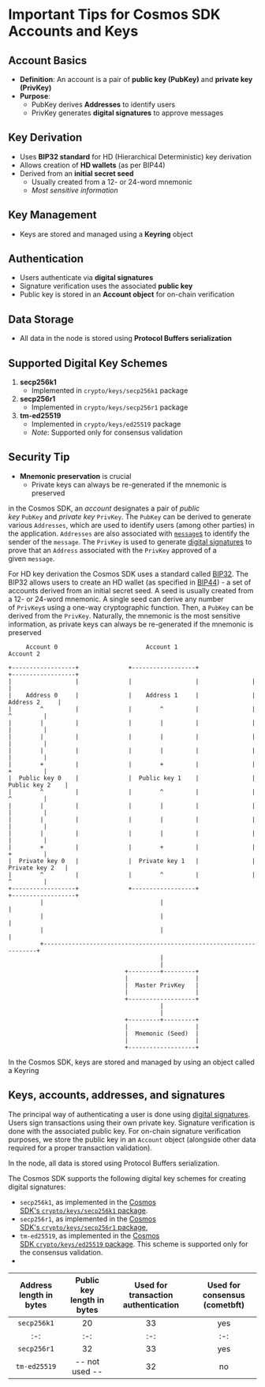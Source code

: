 
# Important Tips for Cosmos SDK Accounts and Keys

## Account Basics
- **Definition**: An account is a pair of **public key (PubKey)** and **private key (PrivKey)**
- **Purpose**: 
  - PubKey derives **Addresses** to identify users
  - PrivKey generates **digital signatures** to approve messages

## Key Derivation
- Uses **BIP32 standard** for HD (Hierarchical Deterministic) key derivation
- Allows creation of **HD wallets** (as per BIP44)
- Derived from an **initial secret seed**
  - Usually created from a 12- or 24-word mnemonic
  - *Most sensitive information*

## Key Management
- Keys are stored and managed using a **Keyring** object

## Authentication
- Users authenticate via **digital signatures**
- Signature verification uses the associated **public key**
- Public key is stored in an **Account object** for on-chain verification

## Data Storage
- All data in the node is stored using **Protocol Buffers serialization**

## Supported Digital Key Schemes
1. **secp256k1**
   - Implemented in `crypto/keys/secp256k1` package
2. **secp256r1**
   - Implemented in `crypto/keys/secp256r1` package
3. **tm-ed25519**
   - Implemented in `crypto/keys/ed25519` package
   - *Note*: Supported only for consensus validation

## Security Tip
- **Mnemonic preservation** is crucial
  - Private keys can always be re-generated if the mnemonic is preserved

in the Cosmos SDK, an *account* designates a pair of *public key* `PubKey` and *private key* `PrivKey`. The `PubKey` can be derived to generate various `Addresses`, which are used to identify users (among other parties) in the application. `Addresses` are also associated with [`message`s](https://docs.cosmos.network/v0.50/build/building-modules/messages-and-queries#messages) to identify the sender of the `message`. The `PrivKey` is used to generate [digital signatures](https://docs.cosmos.network/v0.50/learn/beginner/accounts#signatures) to prove that an `Address` associated with the `PrivKey` approved of a given `message`.

For HD key derivation the Cosmos SDK uses a standard called [BIP32](https://github.com/bitcoin/bips/blob/master/bip-0032.mediawiki). The BIP32 allows users to create an HD wallet (as specified in [BIP44](https://github.com/bitcoin/bips/blob/master/bip-0044.mediawiki)) - a set of accounts derived from an initial secret seed. A seed is usually created from a 12- or 24-word mnemonic. A single seed can derive any number of `PrivKey`s using a one-way cryptographic function. Then, a `PubKey` can be derived from the `PrivKey`. Naturally, the mnemonic is the most sensitive information, as private keys can always be re-generated if the mnemonic is preserved

```
     Account 0                         Account 1                         Account 2

+------------------+              +------------------+               +------------------+
|                  |              |                  |               |                  |
|    Address 0     |              |    Address 1     |               |    Address 2     |
|        ^         |              |        ^         |               |        ^         |
|        |         |              |        |         |               |        |         |
|        |         |              |        |         |               |        |         |
|        |         |              |        |         |               |        |         |
|        +         |              |        +         |               |        +         |
|  Public key 0    |              |  Public key 1    |               |  Public key 2    |
|        ^         |              |        ^         |               |        ^         |
|        |         |              |        |         |               |        |         |
|        |         |              |        |         |               |        |         |
|        |         |              |        |         |               |        |         |
|        +         |              |        +         |               |        +         |
|  Private key 0   |              |  Private key 1   |               |  Private key 2   |
|        ^         |              |        ^         |               |        ^         |
+------------------+              +------------------+               +------------------+
         |                                 |                                  |
         |                                 |                                  |
         |                                 |                                  |
         +--------------------------------------------------------------------+
                                           |
                                           |
                                 +---------+---------+
                                 |                   |
                                 |  Master PrivKey   |
                                 |                   |
                                 +-------------------+
                                           |
                                           |
                                 +---------+---------+
                                 |                   |
                                 |  Mnemonic (Seed)  |
                                 |                   |
                                 +-------------------+
```

In the Cosmos SDK, keys are stored and managed by using an object called a Keyring

Keys, accounts, addresses, and signatures
---------------------------------------------------------------------------------------------------------------------------------------------------------------------------------------------------------

The principal way of authenticating a user is done using [digital signatures](https://en.wikipedia.org/wiki/Digital_signature). Users sign transactions using their own private key. Signature verification is done with the associated public key. For on-chain signature verification purposes, we store the public key in an `Account` object (alongside other data required for a proper transaction validation).

In the node, all data is stored using Protocol Buffers serialization.

The Cosmos SDK supports the following digital key schemes for creating digital signatures:

-   `secp256k1`, as implemented in the [Cosmos SDK's `crypto/keys/secp256k1` package](https://github.com/cosmos/cosmos-sdk/blob/v0.50.0-alpha.0/crypto/keys/secp256k1/secp256k1.go).
-   `secp256r1`, as implemented in the [Cosmos SDK's `crypto/keys/secp256r1` package](https://github.com/cosmos/cosmos-sdk/blob/v0.50.0-alpha.0/crypto/keys/secp256r1/pubkey.go),
-   `tm-ed25519`, as implemented in the [Cosmos SDK `crypto/keys/ed25519` package](https://github.com/cosmos/cosmos-sdk/blob/v0.50.0-alpha.0/crypto/keys/ed25519/ed25519.go). This scheme is supported only for the consensus validation.
-   

| Address length in bytes | Public key length in bytes | Used for transaction authentication | Used for consensus (cometbft) |
| :-: |  :-: |  :-: |  :-: |
| `secp256k1` | 20 | 33 | yes | no |
| :-: |  :-: |  :-: |  :-: |  :-: |
| `secp256r1` | 32 | 33 | yes | no |
| `tm-ed25519` | \-- not used -- | 32 | no | yes |